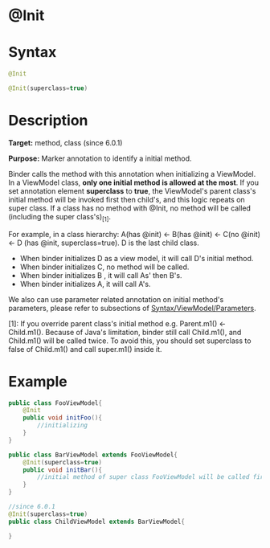 # @Init

Syntax
======

``` java
@Init

@Init(superclass=true)
```

Description
===========

**Target:** method, class (since 6.0.1)

**Purpose:** Marker annotation to identify a initial method.

Binder calls the method with this annotation when initializing a ViewModel. In a ViewModel class, **only one initial method is allowed at the most**. If you set annotation element **superclass** to **true**, the ViewModel's parent class's initial method will be invoked first then child's, and this logic repeats on super class. If a class has no method with @Init, no method will be called (including the super class's)<sub>[1]</sub>.

For example, in a class hierarchy: A(has @init) &lt;- B(has @init) &lt;- C(no @init) &lt;- D (has @init, superclass=true). D is the last child class.

-   When binder initializes D as a view model, it will call D's initial method.
-   When binder initializes C, no method will be called.
-   When binder initializes B , it will call As' then B's.
-   When binder initializes A, it will call A's.

We also can use parameter related annotation on initial method's parameters, please refer to subsections of [Syntax/ViewModel/Parameters](./parameters.html).

[1]: If you override parent class's initial method e.g. Parent.m1() &lt;- Child.m1(). Because of Java's limitation, binder still call Child.m1(), and Child.m1() will be called twice. To avoid this, you should set superclass to false of Child.m1() and call super.m1() inside it.

Example
=======
``` java
public class FooViewModel{
    @Init
    public void initFoo(){
        //initializing
    }
}

public class BarViewModel extends FooViewModel{
    @Init(superclass=true)
    public void initBar(){
        //initial method of super class FooViewModel will be called first.
    }
}

//since 6.0.1
@Init(superclass=true)
public class ChildViewModel extends BarViewModel{

}
```
